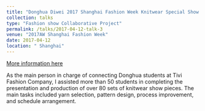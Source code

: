 ```yaml
---
title: "Donghua Diwei 2017 Shanghai Fashion Week Knitwear Special Show Release"
collection: talks
type: "Fashion show Collaborative Project"
permalink: /talks/2017-04-12-talk-3
venue: "2017AW Shanghai Fashion Week"
date: 2017-04-12
location: " Shanghai"
---
```


[More information here](http://example2.com)

As the main person in charge of connecting Donghua students at Tivi Fashion Company, I assisted more than 50 students in completing the presentation and production of over 80 sets of knitwear show pieces. The main tasks included yarn selection, pattern design, process improvement, and schedule arrangement.
